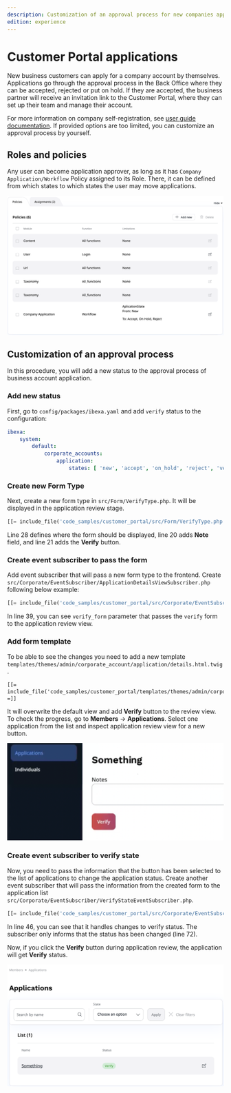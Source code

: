 ```yaml
---
description: Customization of an approval process for new companies applications.
edition: experience
---
```


# Customer Portal applications

New business customers can apply for a company account by themselves.
Applications go through the approval process in the Back Office where they can be accepted, rejected or put on hold.
If they are accepted, the business partner will receive an invitation link to the Customer Portal,
where they can set up their team and manage their account.

For more information on company self-registration, see [user guide documentation](https://doc.ibexa.co/projects/userguide/en/latest/shop_administration/company_self_registration/).
If provided options are too limited, you can customize an approval process by yourself.

## Roles and policies

Any user can become application approver, as long as it has `Company Application/Workflow` Policy assigned to its Role.
There, it can be defined from which states to which states the user may move applications.

![Company Application Policy](img/cp_company_application_policy.png)

## Customization of an approval process

In this procedure, you will add a new status to the approval process of business account application.

### Add new status

First, go to `config/packages/ibexa.yaml` and add `verify` status to the configuration:

```yaml
ibexa:
    system:
        default:
            corporate_accounts:
                application:
                    states: [ 'new', 'accept', 'on_hold', 'reject', 'verify' ]
```

### Create new Form Type

Next, create a new form type in `src/Form/VerifyType.php`.
It will be displayed in the application review stage.

``` php
[[= include_file('code_samples/customer_portal/src/Form/VerifyType.php', 20, 21) =]]
```

Line 28 defines where the form should be displayed, line 20 adds **Note** field, and line 21 adds the **Verify** button.

### Create event subscriber to pass the form

Add event subscriber that will pass a new form type to the frontend.
Create `src/Corporate/EventSubscriber/ApplicationDetailsViewSubscriber.php` following below example:

``` php
[[= include_file('code_samples/customer_portal/src/Corporate/EventSubscriber/ApplicationDetailsViewSubscriber.php', 39) =]]
```

In line 39, you can see `verify_form` parameter that passes the `verify` form to the application review view.

### Add form template

To be able to see the changes you need to add
a new template `templates/themes/admin/corporate_account/application/details.html.twig`.

``` html+twig
[[= include_file('code_samples/customer_portal/templates/themes/admin/corporate_account/application/details.html.twig') =]]
```

It will overwrite the default view and add **Verify** button to the review view.
To check the progress, go to **Members** -> **Applications**.
Select one application from the list and inspect application review view for a new button.

![Verify button](img/cp_new_status.png)

### Create event subscriber to verify state

Now, you need to pass the information that the button has been selected
to the list of applications to change the application status.
Create another event subscriber that will pass the information
from the created form to the application list `src/Corporate/EventSubscriber/VerifyStateEventSubscriber.php`.

``` php
[[= include_file('code_samples/customer_portal/src/Corporate/EventSubscriber/VerifyStateEventSubscriber.php', 46) =]]
```

In line 46, you can see that it handles changes to verify status.
The subscriber only informs that the status has been changed (line 72).

Now, if you click the **Verify** button during application review, the application will get **Verify** status.

![Verify status](img/cp_verify_status.png)

